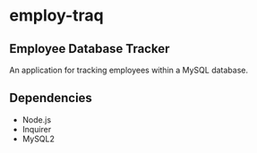 # employ-traq

## Employee Database Tracker
An application for tracking employees within a MySQL database.

## Dependencies 

* Node.js
* Inquirer
* MySQL2
